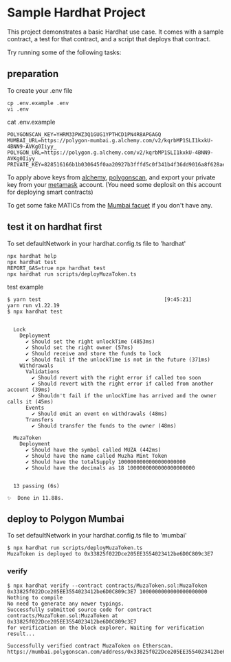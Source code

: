 # Sample Hardhat Project

This project demonstrates a basic Hardhat use case. It comes with a sample contract, a test for that contract, and a script that deploys that contract.

Try running some of the following tasks:

## preparation

To create your .env file

```shell
cp .env.example .env
vi .env
```

cat .env.example
```
POLYGONSCAN_KEY=YHRM33PWZ3Q1GUG1YPTHCD1PN4R8APGAGQ
MUMBAI_URL=https://polygon-mumbai.g.alchemy.com/v2/kqrbMP1SLI1kxkU-4BNN9-AVKg0Iiyy_
POLYGON_URL=https://polygon.g.alchemy.com/v2/kqrbMP1SLI1kxkU-4BNN9-AVKg0Iiyy_
PRIVATE_KEY=828516166b1b030645f0aa20927b3fffd5c0f341b4f36dd9016a8f628ae6e916
```

To apply above keys from [alchemy](https://www.alchemy.com/), [polygonscan](https://polygonscan.com/), and export your private key from your [metamask](https://metamask.io/) account. (You need some deplosit on this account for deploying smart contracts)

To get some fake MATICs from the [Mumbai facuet](https://mumbaifaucet.com/) if you don't have any.

## test it on hardhat first

To set defaultNetwork in your hardhat.config.ts file to 'hardhat'

```shell
npx hardhat help
npx hardhat test
REPORT_GAS=true npx hardhat test
npx hardhat run scripts/deployMuzaToken.ts
```

test example
```
$ yarn test                                        [9:45:21]
yarn run v1.22.19
$ npx hardhat test


  Lock
    Deployment
      ✔ Should set the right unlockTime (4853ms)
      ✔ Should set the right owner (57ms)
      ✔ Should receive and store the funds to lock
      ✔ Should fail if the unlockTime is not in the future (371ms)
    Withdrawals
      Validations
        ✔ Should revert with the right error if called too soon
        ✔ Should revert with the right error if called from another account (39ms)
        ✔ Shouldn't fail if the unlockTime has arrived and the owner calls it (45ms)
      Events
        ✔ Should emit an event on withdrawals (48ms)
      Transfers
        ✔ Should transfer the funds to the owner (48ms)

  MuzaToken
    Deployment
      ✔ Should have the symbol called MUZA (442ms)
      ✔ Should have the name called Muzha Mint Token
      ✔ Should have the totalSupply 1000000000000000000000
      ✔ Should have the decimals as 18 1000000000000000000000


  13 passing (6s)

✨  Done in 11.88s.
```

## deploy to Polygon Mumbai

To set defaultNetwork in your hardhat.config.ts file to 'mumbai'

```shell
$ npx hardhat run scripts/deployMuzaToken.ts       
MuzaToken is deployed to 0x33825f022Dce205EE3554023412be6D0C809c3E7
```

### verify

```shell
$ npx hardhat verify --contract contracts/MuzaToken.sol:MuzaToken 0x33825f022Dce205EE3554023412be6D0C809c3E7 1000000000000000000000
Nothing to compile
No need to generate any newer typings.
Successfully submitted source code for contract
contracts/MuzaToken.sol:MuzaToken at 0x33825f022Dce205EE3554023412be6D0C809c3E7
for verification on the block explorer. Waiting for verification result...

Successfully verified contract MuzaToken on Etherscan.
https://mumbai.polygonscan.com/address/0x33825f022Dce205EE3554023412be6D0C809c3E7#code
```

